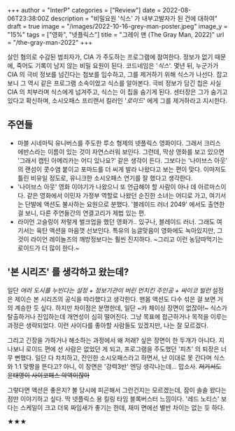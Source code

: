 +++
author = "InterP"
categories = ["Review"]
date = 2022-08-06T23:38:00Z
description = "비밀요원 '식스' 가 내부고발자가 된 건에 대하여"
draft = true
image = "/images/2022-10-16-grey-man-poster.jpeg"
image_y = "15%"
tags = ["영화", "넷플릭스"]
title = "그레이 맨 (The Gray Man, 2022)"
url = "/the-gray-man-2022"
+++

살인 혐의로 수감된 범죄자가, CIA 가 주도하는 프로그램에 참여한다. 정보가 없기 때문에, 죽어도 기록이 남지 않는 비밀 요원이 된다. 코드네임은 '_식스_'. 몇년 뒤, 누군가가 CIA 의 극비 정보를 넘긴다는 첩보를 입수하고, 그를 제거하기 위해 식스가 나선다. 잡고 보니 그 역시 같은 프로그램 소속이었고 식스를 알아본다. 극비 정보가 담긴 칩은 사실 CIA 의 치부라며 식스에게 넘겨주고, 식스는 이 칩을 숨기게 된다. 센터장은 그가 숨기고 있다고 확신하며, 소시오패스 프리랜서 킬러인 '_로이드_' 에게 그를 제거하라고 지시한다.

## 주연들

* 마블 시네마틱 유니버스를 주도한 루소 형제의 넷플릭스 영화이다. 그래서 크리스 에반스라는 이름이 있는 것이 자연스러워 보인다. 그런데, 막상 영화를 보고 있으면 '그래서 캡틴 아메리카는 어디 있나요?' 같은 생각이 든다. 그보다는 '나이브스 아웃' 의 랜섬이 콧수염 붙이고 포마드를 더 씨게 발라 나왔다고 보는 편이 맞다. 이마저도 틀린 비유일 정도로, 유니크한 소시오패스 연기를 잘 했다고 생각한다.
* '나이브스 아웃' 영화 이야기가 나왔으니 또 언급해야 할 사람이 아나 데 아르마스이다. 같은 영화에서 이민자 가정부 역할로 나왔던 순진한 소녀는 어디로 가고, 여기서는 단발에 액션도 불사하는 요원으로 분했다. '블레이드 러너 2049' 에서도 출연한 걸 보니, 다른 주연들간의 연결고리가 제법 있는 편.
* 라이언 고슬링이 저렇게 벌크업을 했던 영화가.. 있구나, 블레이드 러너. 그래도 여기서는 육탄 액션을 마음껏 선보인다. 특유의 능글맞음이 영화에도 녹아있지만, 그것이 라이언 레이놀즈의 깨방정보다는 훨씬 진지하다. \~그리고 이런 농담따먹기는 로이드가 더 많이 한다.\~

## '본 시리즈' 를 생각하고 왔는데?

일단 _여러 도시를 누빈다는 설정 + 정보기관이 버린 먼치킨 주인공 + 싸이코 빌런_ 설정은 제이슨 본 시리즈의 공식을 따라했다고 생각한다. 맨몸 액션도 다수 섞은 걸 보면 거의 계승한 듯 싶다. 하지만 차이점은 분명한데, 일단 \~카 체이싱 장면이 없잖아!\~ 식스가 탈출하거나 진입하는데 개연성이 심히 떨어진다. 그냥 목표에 접근하거나 목적을 이루는 과정은 생략되었다. 이런 사이다를 좋아할 사람들도 있겠지만, 나는 잘 모르겠다.

그리고 긴장을 가하거나 해소하는 과정에서 왜 저래? 싶은 장면이 한 두개가 아니다. 지나보니 로이드 편에 선 사람은 없었던 게 되고, 프로그램을 주도했던 '피츠' 의 퇴장은 너무 뻔했다. 일단 다 차치하고, 잔인한 소시오패스라고 하면서, 난 이대로 못 간다며 식스와 1:1 맞짱을 뜬다고? 아니, 이 장면은 '강력3반' 엔딩 생각나는데... 맙소사. ~~저기서도 윤태영이 사이코패스 악역이잖아~~

그렇다면 액션은 좋은지? 볼 당시에 피곤해서 그런건지는 모르겠는데, 잠이 솔솔 왔다는 점만 이야기하고 싶다. 딱 넷플릭스 용 킬링 타임 블록버스터 느낌이다. '레드 노티스' 보다는 스케일이 크고 더욱 짜임새가 좋기는 한데, 재미 면에선 별반 차이는 없는 듯 하다.

★★★